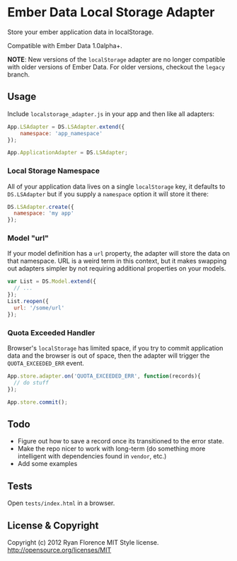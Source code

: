 Ember Data Local Storage Adapter
================================

Store your ember application data in localStorage.

Compatible with Ember Data 1.0alpha+.

**NOTE**: New versions of the `localStorage` adapter are no longer compatible
with older versions of Ember Data. For older versions, checkout the `legacy`
branch.

Usage
-----

Include `localstorage_adapter.js` in your app and then like all adapters:

```js
App.LSAdapter = DS.LSAdapter.extend({
	namespace: 'app_namespace'
});

App.ApplicationAdapter = DS.LSAdapter;
```

### Local Storage Namespace

All of your application data lives on a single `localStorage` key, it defaults to `DS.LSAdapter` but if you supply a `namespace` option it will store it there:

```js
DS.LSAdapter.create({
  namespace: 'my app'
});
```

### Model "url"

If your model definition has a `url` property, the adapter will store the data on that namespace. URL is a weird term in this context, but it makes swapping out adapters simpler by not requiring additional properties on your models.

```js
var List = DS.Model.extend({
  // ...
});
List.reopen({
  url: '/some/url'
});
```

### Quota Exceeded Handler

Browser's `localStorage` has limited space, if you try to commit application data and the browser is out of space, then the adapter will trigger the `QUOTA_EXCEEDED_ERR` event.

```js
App.store.adapter.on('QUOTA_EXCEEDED_ERR', function(records){
  // do stuff
});

App.store.commit();
```

Todo
----

- Figure out how to save a record once its transitioned to the error state.
- Make the repo nicer to work with long-term (do something more intelligent with dependencies found in `vendor`, etc.)
- Add some examples

Tests
-----

Open `tests/index.html` in a browser.

License & Copyright
-------------------

Copyright (c) 2012 Ryan Florence
MIT Style license. http://opensource.org/licenses/MIT
